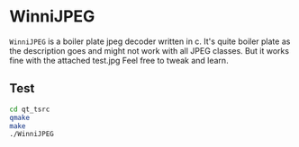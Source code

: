 WinniJPEG
=========

`WinniJPEG` is a boiler plate jpeg decoder written in c. It's quite boiler plate
as the description goes and might not work with all JPEG classes.
But it works fine with the attached test.jpg
Feel free to tweak and learn.

Test
-----

``` bash
cd qt_tsrc
qmake
make
./WinniJPEG
```
